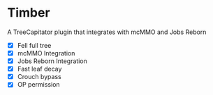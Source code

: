 # Timber
A TreeCapitator plugin that integrates with mcMMO and Jobs Reborn

- [X] Fell full tree
- [X] mcMMO Integration
- [X] Jobs Reborn Integration
- [X] Fast leaf decay
- [X] Crouch bypass
- [X] OP permission